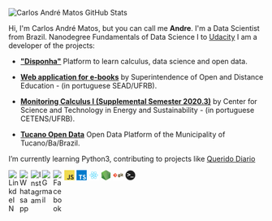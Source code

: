 

![Carlos André Matos GitHub Stats](https://github-readme-stats.vercel.app/api?username=andhremattos&show_icons=true)

Hi, I'm Carlos André Matos, but you can call me **Andre**. I'm a Data Scientist from Brazil. Nanodegree Fundamentals of Data Science I to [Udacity](https://confirm.udacity.com/J56CJQRF) 
I am a developer of the projects:

+ [**"Disponha"**](https://disponha.com) Platform to learn calculus, data science and open data.

+ [**Web application for e-books**](https://esead.github.io) by Superintendence of Open and Distance Education - (in portuguese SEAD/UFRB).

+ [**Monitoring Calculus I (Supplemental Semester 2020.3)**](https://cetensc1.github.io) by Center for Science and Technology in Energy and Sustainability - (in portuguese CETENS/UFRB).

+ [**Tucano Open Data**](https://dadosabertostucano.org) Open Data Platform of the Municipality of Tucano/Ba/Brazil.

 I’m currently learning Python3, contributing to projects like [Querido Diario](https://github.com/okfn-brasil/querido-diario/)

<a target="_blank" href="https://www.linkedin.com/in/dhematos/">
  <img align="left" alt="LinkdeIN" width="22px" src="https://cdn.jsdelivr.net/npm/simple-icons@v3/icons/linkedin.svg" />
</a>
<a target="_blank" href="https://api.whatsapp.com/send?phone=5575991940520">
  <img align="left" alt="Whatsapp" width="22px" src="https://cdn.jsdelivr.net/npm/simple-icons@v3/icons/whatsapp.svg" />
</a>
<a target="_blank" href="https://www.instagram.com/dhematos/">
  <img align="left" alt="Instagram" width="22px" src="https://cdn.jsdelivr.net/npm/simple-icons@v3/icons/instagram.svg" />
</a>
<a target="_blank" href="mailto:andhremattos@gmail.com">
  <img align="left" alt="Gmail" width="22px" src="https://cdn.jsdelivr.net/npm/simple-icons@v3/icons/gmail.svg" />
</a>
<a target="_blank" href="https://fb.com/dhematos">
  <img align="left" alt="Facebook" width="22px" src="https://cdn.jsdelivr.net/npm/simple-icons@v3/icons/facebook.svg" />
</a>


<code><img height="20" src="https://raw.githubusercontent.com/github/explore/80688e429a7d4ef2fca1e82350fe8e3517d3494d/topics/javascript/javascript.png"></code>
<code><img height="20" src="https://raw.githubusercontent.com/github/explore/80688e429a7d4ef2fca1e82350fe8e3517d3494d/topics/typescript/typescript.png"></code>
<code><img height="20" src="https://raw.githubusercontent.com/github/explore/80688e429a7d4ef2fca1e82350fe8e3517d3494d/topics/react/react.png"></code>
<code><img height="20" src="https://raw.githubusercontent.com/github/explore/80688e429a7d4ef2fca1e82350fe8e3517d3494d/topics/nodejs/nodejs.png"></code>
<code><img height="20" src="https://raw.githubusercontent.com/github/explore/80688e429a7d4ef2fca1e82350fe8e3517d3494d/topics/git/git.png"></code>
<code><img height="20" src="https://raw.githubusercontent.com/github/explore/80688e429a7d4ef2fca1e82350fe8e3517d3494d/topics/terminal/terminal.png"></code>

<!--
**andhremattos/andhremattos** is a ✨ _special_ ✨ repository because its `README.md` (this file) appears on your GitHub profile.

Here are some ideas to get you started:

- 🔭 I’m currently working on ...
- 🌱 I’m currently learning ...
- 👯 I’m looking to collaborate on ...
- 🤔 I’m looking for help with ...
- 💬 Ask me about ...
- 📫 How to reach me: ...
- 😄 Pronouns: ...
- ⚡ Fun fact: ...
-->
